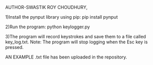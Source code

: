 AUTHOR-SWASTIK ROY CHOUDHURY,

1)Install the pynput library using pip:
pip install pynput

2)Run the program:
python keylogger.py

3)The program will record keystrokes and save them to a file called key_log.txt.
Note:
The program will stop logging when the Esc key is pressed.

AN EXAMPLE .txt file has been uploaded in the repository.
